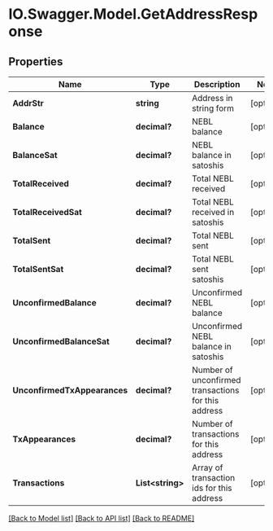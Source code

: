 # IO.Swagger.Model.GetAddressResponse
## Properties

Name | Type | Description | Notes
------------ | ------------- | ------------- | -------------
**AddrStr** | **string** | Address in string form | [optional] 
**Balance** | **decimal?** | NEBL balance | [optional] 
**BalanceSat** | **decimal?** | NEBL balance in satoshis | [optional] 
**TotalReceived** | **decimal?** | Total NEBL received | [optional] 
**TotalReceivedSat** | **decimal?** | Total NEBL received in satoshis | [optional] 
**TotalSent** | **decimal?** | Total NEBL sent | [optional] 
**TotalSentSat** | **decimal?** | Total NEBL sent satoshis | [optional] 
**UnconfirmedBalance** | **decimal?** | Unconfirmed NEBL balance | [optional] 
**UnconfirmedBalanceSat** | **decimal?** | Unconfirmed NEBL balance in satoshis | [optional] 
**UnconfirmedTxAppearances** | **decimal?** | Number of unconfirmed transactions for this address | [optional] 
**TxAppearances** | **decimal?** | Number of transactions for this address | [optional] 
**Transactions** | **List&lt;string&gt;** | Array of transaction ids for this address | [optional] 

[[Back to Model list]](../README.md#documentation-for-models) [[Back to API list]](../README.md#documentation-for-api-endpoints) [[Back to README]](../README.md)

